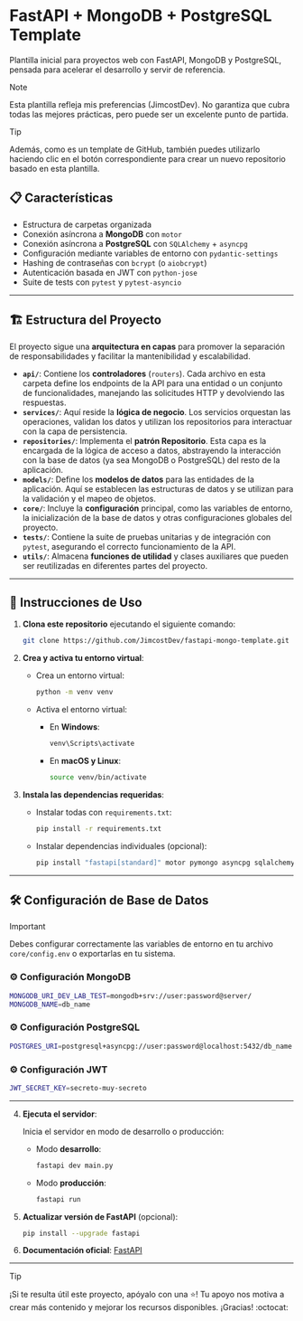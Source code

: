 # FastAPI + MongoDB + PostgreSQL Template

Plantilla inicial para proyectos web con FastAPI, MongoDB y PostgreSQL, pensada para acelerar el desarrollo y servir de referencia.

> [!NOTE]
> Esta plantilla refleja mis preferencias (JimcostDev). No garantiza que cubra todas las mejores prácticas, pero puede ser un excelente punto de partida.

> [!TIP]
> Además, como es un template de GitHub, también puedes utilizarlo haciendo clic en el botón correspondiente para crear un nuevo repositorio basado en esta plantilla.

## 📋 Características
- Estructura de carpetas organizada
- Conexión asíncrona a **MongoDB** con `motor`
- Conexión asíncrona a **PostgreSQL** con `SQLAlchemy` + `asyncpg`
- Configuración mediante variables de entorno con `pydantic-settings`
- Hashing de contraseñas con `bcrypt` (o `aiobcrypt`)
- Autenticación basada en JWT con `python-jose`
- Suite de tests con `pytest` y `pytest-asyncio`

---

## 🏗️ Estructura del Proyecto

El proyecto sigue una **arquitectura en capas** para promover la separación de responsabilidades y facilitar la mantenibilidad y escalabilidad.

- **`api/`**: Contiene los **controladores** (`routers`). Cada archivo en esta carpeta define los endpoints de la API para una entidad o un conjunto de funcionalidades, manejando las solicitudes HTTP y devolviendo las respuestas.
- **`services/`**: Aquí reside la **lógica de negocio**. Los servicios orquestan las operaciones, validan los datos y utilizan los repositorios para interactuar con la capa de persistencia.
- **`repositories/`**: Implementa el **patrón Repositorio**. Esta capa es la encargada de la lógica de acceso a datos, abstrayendo la interacción con la base de datos (ya sea MongoDB o PostgreSQL) del resto de la aplicación.
- **`models/`**: Define los **modelos de datos** para las entidades de la aplicación. Aquí se establecen las estructuras de datos y se utilizan para la validación y el mapeo de objetos.
- **`core/`**: Incluye la **configuración** principal, como las variables de entorno, la inicialización de la base de datos y otras configuraciones globales del proyecto.
- **`tests/`**: Contiene la suite de pruebas unitarias y de integración con `pytest`, asegurando el correcto funcionamiento de la API.
- **`utils/`**: Almacena **funciones de utilidad** y clases auxiliares que pueden ser reutilizadas en diferentes partes del proyecto.

---

## 🚀 Instrucciones de Uso

1. **Clona este repositorio** ejecutando el siguiente comando:

    ```bash
    git clone https://github.com/JimcostDev/fastapi-mongo-template.git
    ```

2. **Crea y activa tu entorno virtual**:

    - Crea un entorno virtual:

        ```bash
        python -m venv venv
        ```

    - Activa el entorno virtual:

        - En **Windows**:

            ```bash
            venv\Scripts\activate
            ```

        - En **macOS y Linux**:

            ```bash
            source venv/bin/activate
            ```

3. **Instala las dependencias requeridas**:
    - Instalar todas con `requirements.txt`:
        ```bash
        pip install -r requirements.txt
        ```
    - Instalar dependencias individuales (opcional):
        ```bash
        pip install "fastapi[standard]" motor pymongo asyncpg sqlalchemy pytest pytest-asyncio pydantic-settings aiobcrypt python-jose
        ```

---

## 🛠️ Configuración de Base de Datos

> [!IMPORTANT]  
> Debes configurar correctamente las variables de entorno en tu archivo `core/config.env` o exportarlas en tu sistema.

### ⚙️ Configuración MongoDB

```sh
MONGODB_URI_DEV_LAB_TEST=mongodb+srv://user:password@server/
MONGODB_NAME=db_name
```

### ⚙️ Configuración PostgreSQL

```sh
POSTGRES_URI=postgresql+asyncpg://user:password@localhost:5432/db_name
```

### ⚙️ Configuración JWT

```sh
JWT_SECRET_KEY=secreto-muy-secreto
```

---

4. **Ejecuta el servidor**:

    Inicia el servidor en modo de desarrollo o producción:

    - Modo **desarrollo**:
        ```bash
        fastapi dev main.py
        ```

    - Modo **producción**:
        ```bash
        fastapi run
        ```

5. **Actualizar versión de FastAPI** (opcional):
    ```bash
    pip install --upgrade fastapi
    ```

6. **Documentación oficial**: [FastAPI](https://fastapi.tiangolo.com/#requirements)

---

> [!TIP]  
> ¡Si te resulta útil este proyecto, apóyalo con una ⭐! Tu apoyo nos motiva a crear más contenido y mejorar los recursos disponibles. ¡Gracias! :octocat:
